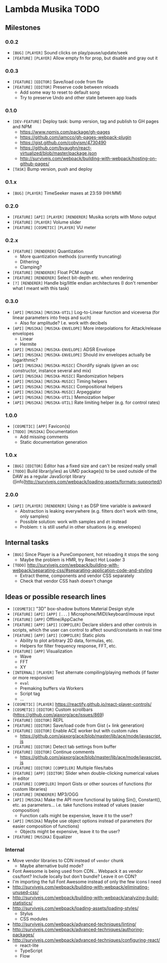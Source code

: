 # Lambda Musika TODO

## Milestones

### 0.0.2

- `[BUG]` `[PLAYER]` Sound clicks on play/pause/update/seek
- `[FEATURE]` `[PLAYER]` Allow empty fn for prop, but disable and gray out it

### 0.0.3

- `[FEATURE]` `[EDITOR]` Save/load code from file
- `[FEATURE]` `[EDITOR]` Preserve code between reloads
  - Add some way to reset to default song
  - Try to preserve Undo and other state between app loads

### 0.1.0

- `[DEV-FEATURE]` Deploy task: bump version, tag and publish to GH pages and NPM
  - https://www.npmjs.com/package/gh-pages
  - https://github.com/iamcco/gh-pages-webpack-plugin
  - https://gist.github.com/cobyism/4730490
  - https://github.com/bvaughn/react-virtualized/blob/master/package.json
  - http://survivejs.com/webpack/building-with-webpack/hosting-on-github-pages/
- `[TASK]` Bump version, push and deploy

### 0.1.x

- `[BUG]` `[PLAYER]` TimeSeeker maxes at 23:59 (HH:MM)

### 0.2.0

- `[FEATURE]` `[API]` `[PLAYER]` `[RENDERER]` Musika scripts with Mono output
- `[FEATURE]` `[PLAYER]` Volume slider
- `[FEATURE]` `[COSMETIC]` `[PLAYER]` VU meter

### 0.2.x

- `[FEATURE]` `[RENDERER]` Quantization
  - More quantization methods (currently truncating)
  - Dithering
  - Clamping?
- `[FEATURE]` `[RENDERER]` Float PCM output
- `[FEATURE]` `[RENDERER]` Select bit-depth etc. when rendering
- `[?]` `[RENDERER]` Handle big/little endian architectures (I don't remember
  what I meant with this task)

### 0.3.0

- `[API]` `[MUSIKA]` `[MUSIKA-UTIL]` Log-to-Linear function and viceversa (for
  linear parameters into freqs and such)
  - Also for amplitude? I.e. work with decibels
- `[API]` `[MUSIKA]` `[MUSIKA-ENVELOPE]` More interpolations for Attack/release
  envelopes
  - Linear
  - Hermite
- `[API]` `[MUSIKA]` `[MUSIKA-ENVELOPE]` ADSR Envelope
- `[API]` `[MUSIKA]` `[MUSIKA-ENVELOPE]` Should inv envelopes actually be
  logarithmic?
- `[API]` `[MUSIKA]` `[MUSIKA-MUSIC]` Chordify signals (given an osc constructor,
  instance several and mix)
- `[API]` `[MUSIKA]` `[MUSIKA-MUSIC]` Randomization helpers
- `[API]` `[MUSIKA]` `[MUSIKA-MUSIC]` Timing helpers
- `[API]` `[MUSIKA]` `[MUSIKA-MUSIC]` Compositional helpers
- `[API]` `[MUSIKA]` `[MUSIKA-MUSIC]` Arpeggiator
- `[API]` `[MUSIKA]` `[MUSIKA-UTIL]` Memoization helper
- `[API]` `[MUSIKA]` `[MUSIKA-UTIL]` Rate limiting helper (e.g. for control rates)

### 1.0.0

- `[COSMETIC]` `[APP]` Favicon(s)
- `[TODO]` `[MUSIKA]` Documentation
  - Add missing comments
  - Static documentation generation

### 1.0.x

- `[BUG]` `[EDITOR]` Editor has a fixed size and can't be resized really small
- `[TODO]` Build librar(y/ies) as UMD package(s) to be used outside of the DAW
    as a regular JavaScript library ([info]http://survivejs.com/webpack/loading-assets/formats-supported/)

### 2.0.0

- `[API]` `[PLAYER]` `[RENDERER]` Using `t` as DSP time variable is awkward
  - Abstraction is leaking everywhere (e.g. filters don't work with time, only
    samples)
  - Possible solution: work with samples and `dt` instead
  - Problem: `t` is still useful in other situations (e.g. envelopes)


## Internal tasks

- `[BUG]` Since Player is a PureComponent, hot reloading it stops the song
  - Maybe the problem is HMR, try React Hot Loader 3
- `[TODO]` http://survivejs.com/webpack/building-with-webpack/separating-css/#separating-application-code-and-styling
  - Extract theme, components and vendor CSS separately
  - Check that vendor CSS hash doesn't change


## Ideas or possible research lines

- `[COSMETIC]` "3D" box-shadow buttons Material Design style
- `[FEATURE]` `[API]` `[APP]` `[...]` Microphone/MIDI/keyboard/mouse input
- `[FEATURE]` `[APP]` Offline/AppCache
- `[FEATURE]` `[APP]` `[API]` `[COMPILER]` Declare sliders and other controls in
  scripts, which the user can control to affect sound/constants in real time
- `[FEATURE]` `[APP]` `[API]` `[COMPILER]` Static plots
  - Ability to plot arbitrary 2D data, formulas, etc.
  - Helpers for filter frequency response, FFT, etc.
- `[FEATURE]` `[APP]` Visualization
  - Wave
  - FFT
  - XY
- `[INTERNAL]` `[PLAYER]` Test alternate compiling/playing methods (if faster or
  more responsive)
  - `eval`
  - Premaking buffers via Workers
  - Script tag
  - ...
- `[COSMETIC]` `[PLAYER]` https://reactify.github.io/react-player-controls/
- `[COSMETIC]` `[EDITOR]` Custom scrollbars (https://github.com/ajaxorg/ace/issues/869)
- `[FEATURE]` `[EDITOR]` REPL
- `[FEATURE]` `[EDITOR]` Save/load code from Gist (+ link generation)
- `[FEATURE]` `[EDITOR]` Enable ACE worker but with custom rules
  - https://github.com/ajaxorg/ace/blob/master/lib/ace/mode/javascript.js
- `[FEATURE]` `[EDITOR]` Detect tab settings from buffer
- `[FEATURE]` `[EDITOR]` Continue comments
  - https://github.com/ajaxorg/ace/blob/master/lib/ace/mode/javascript.js
- `[FEATURE]` `[EDITOR]` `[COMPILER]` Multiple files/tabs
- `[FEATURE]` `[APP]` `[EDITOR]` Slider when double-clicking numerical values in editor
- `[FEATURE]` `[COMPILER]` Import Gists or other sources of functions (for custom
  libraries)
- `[FEATURE]` `[RENDERER]` MP3/OGG
- `[API]` `[MUSIKA]` Make the API more functional by taking Sin(), Constant(),
  etc. as parameters... i.e. take functions instead of values (easier composition)
  - Function calls might be expensive, leave it to the user?
- `[API]` `[MUSIKA]` Maybe use object options instead of parameters (for easier
  composition of functions)
  - Objects might be expensive, leave it to the user?
- `[FEATURE]` `[MUSIKA]` Equalizer

### Internal

- Move vendor libraries to CDN instead of `vendor` chunk
  - Maybe alternative build mode?
- Font Awesome is being used from CDN... Webpack it as vendor css/font? Include
  locally but don't bundle? Leave it on CDN?
- I'm importing the full Font Awesome instead of only the few icons I need
- http://survivejs.com/webpack/building-with-webpack/eliminating-unused-css/
- http://survivejs.com/webpack/building-with-webpack/analyzing-build-statistics/
- http://survivejs.com/webpack/loading-assets/loading-styles/
  - Stylus
  - CSS modules
- http://survivejs.com/webpack/advanced-techniques/linting/
- http://survivejs.com/webpack/advanced-techniques/authoring-packages/
- http://survivejs.com/webpack/advanced-techniques/configuring-react/
  - react-lite
  - TypeScript
  - Flow
